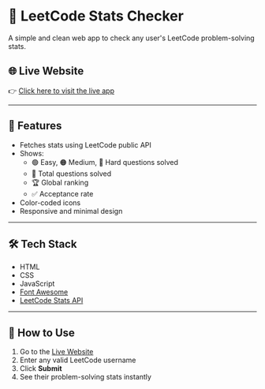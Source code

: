 # 🧠 LeetCode Stats Checker

A simple and clean web app to check any user's LeetCode problem-solving stats.

## 🌐 Live Website

👉 [Click here to visit the live app](https://shrutibaya.github.io/LeetCodeStats/)

---

## 🚀 Features

- Fetches stats using LeetCode public API
- Shows:
  - 🟢 Easy, 🟠 Medium, 🔴 Hard questions solved
  - 🧮 Total questions solved
  - 🏆 Global ranking
  - ✅ Acceptance rate
- Color-coded icons
- Responsive and minimal design

---

## 🛠️ Tech Stack

- HTML
- CSS
- JavaScript
- [Font Awesome](https://fontawesome.com/)
- [LeetCode Stats API](https://leetcode-stats-api.herokuapp.com/)

---

## 🧪 How to Use

1. Go to the [Live Website](https://shrutibaya.github.io/LeetCodeStats/)
2. Enter any valid LeetCode username
3. Click **Submit**
4. See their problem-solving stats instantly


